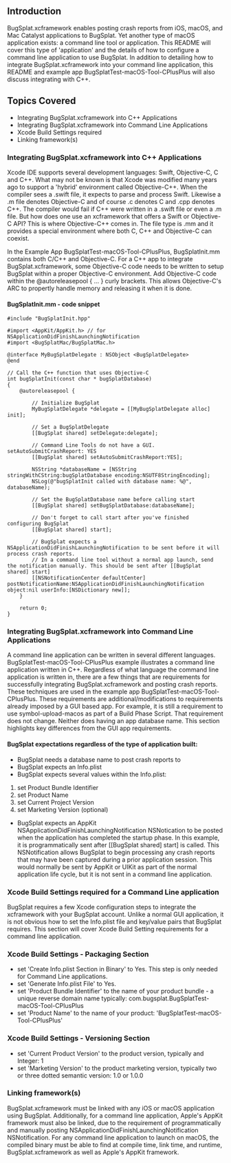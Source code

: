 ## Introduction 

BugSplat.xcframework enables posting crash reports from iOS, macOS, and Mac Catalyst applications to BugSplat. Yet another type of macOS application exists: a command line tool or application. This README will cover this type of 'application' and the details of how to configure a command line application to use BugSplat. In addition to detailing how to integrate BugSplat.xcframework into your command line application, this README and example app BugSplatTest-macOS-Tool-CPlusPlus will also discuss integrating with C++.

## Topics Covered

+ Integrating BugSplat.xcframework into C++ Applications
+ Integrating BugSplat.xcframework into Command Line Applications
+ Xcode Build Settings required
+ Linking framework(s)


### Integrating BugSplat.xcframework into C++ Applications

Xcode IDE supports several development languages: Swift, Objective-C, C and C++. What may not be known is that Xcode was modified many years ago to support a 'hybrid' environment called Objective-C++. When the compiler sees a .swift file, it expects to parse and process Swift. Likewise a .m file denotes Objective-C and of course .c denotes C and .cpp denotes C++. The compiler would fail if C++ were written in a .swift file or even a .m file. But how does one use an xcframework that offers a Swift or Objective-C API? This is where Objective-C++ comes in. The file type is .mm and it provides a special environment where both C, C++ and Objective-C can coexist. 

In the Example App BugSplatTest-macOS-Tool-CPlusPlus, BugSplatInit.mm contains both C/C++ and Objective-C. For a C++ app to integrate BugSplat.xcframework, some Objective-C code needs to be written to setup BugSplat within a proper Objective-C environment. Add Objective-C code within the @autoreleasepool { ... } curly brackets. This allows Objective-C's ARC to propertly handle memory and releasing it when it is done.

#### BugSplatInit.mm - code snippet

```objc
#include "BugSplatInit.hpp"

#import <AppKit/AppKit.h> // for NSApplicationDidFinishLaunchingNotification
#import <BugSplatMac/BugSplatMac.h>

@interface MyBugSplatDelegate : NSObject <BugSplatDelegate>
@end

// Call the C++ function that uses Objective-C
int bugSplatInit(const char * bugSplatDatabase)
{
    @autoreleasepool {

        // Initialize BugSplat
        MyBugSplatDelegate *delegate = [[MyBugSplatDelegate alloc] init];

        // Set a BugSplatDelegate
        [[BugSplat shared] setDelegate:delegate];

        // Command Line Tools do not have a GUI. setAutoSubmitCrashReport: YES
        [[BugSplat shared] setAutoSubmitCrashReport:YES];

        NSString *databaseName = [NSString stringWithCString:bugSplatDatabase encoding:NSUTF8StringEncoding];
        NSLog(@"bugSplatInit called with database name: %@", databaseName);

        // Set the BugSplatDatabase name before calling start
        [[BugSplat shared] setBugSplatDatabase:databaseName];

        // Don't forget to call start after you've finished configuring BugSplat
        [[BugSplat shared] start];

        // BugSplat expects a NSApplicationDidFinishLaunchingNotification to be sent before it will process crash reports.
        // In a command line tool without a normal app launch, send the notification manually. This should be sent after [[BugSplat shared] start]
        [[NSNotificationCenter defaultCenter] postNotificationName:NSApplicationDidFinishLaunchingNotification object:nil userInfo:[NSDictionary new]];
    }

    return 0;
}

```

### Integrating BugSplat.xcframework into Command Line Applications

A command line application can be written in several different languages. BugSplatTest-macOS-Tool-CPlusPlus example illustrates a command line application written in C++. Regardless of what language the command line application is written in, there are a few things that are requirements for successfully integrating BugSplat.xcframework and posting crash reports. These techniques are used in the example app BugSplatTest-macOS-Tool-CPlusPlus. These requirements are additional/modifications to requirements already imposed by a GUI based app. For example, it is still a requirement to use symbol-upload-macos as part of a Build Phase Script. That requirement does not change. Neither does having an app database name. This section highlights key differences from the GUI app requirements.

#### BugSplat expectations regardless of the type of application built:
+ BugSplat needs a database name to post crash reports to
+ BugSplat expects an Info.plist
+ BugSplat expects several values within the Info.plist: 
1. set Product Bundle Identifier
2. set Product Name
3. set Current Project Version
4. set Marketing Version (optional)

+ BugSplat expects an AppKit NSApplicationDidFinishLaunchingNotification NSNotication to be posted when the application has completed the startup phase. In this example, it is programmatically sent after [[BugSplat shared] start] is called. This NSNotification allows BugSplat to begin processing any crash reports that may have been captured during a prior application session. This would normally be sent by AppKit or UIKit as part of the normal application life cycle, but it is not sent in a command line application.


### Xcode Build Settings required for a Command Line application

BugSplat requires a few Xcode configuration steps to integrate the xcframework with your BugSplat account.
Unlike a normal GUI application, it is not obvious how to set the Info.plist file and key/value pairs that BugSplat requires. This section will cover Xcode Build Setting requirements for a command line application. 

### Xcode Build Settings - Packaging Section
+ set 'Create Info.plist Section in Binary' to Yes. This step is only needed for Command Line applications.
+ set 'Generate Info.plist File' to Yes.
+ set 'Product Bundle Identifier' to the name of your product bundle - a unique reverse domain name typically: com.bugsplat.BugSplatTest-macOS-Tool-CPlusPlus
+ set 'Product Name' to the name of your product: 'BugSplatTest-macOS-Tool-CPlusPlus'

### Xcode Build Settings - Versioning Section
+ set 'Current Product Version' to the product version, typically and Integer: 1
+ set 'Marketing Version' to the product marketing version, typically two or three dotted semantic version: 1.0 or 1.0.0

### Linking framework(s)
BugSplat.xcframework must be linked with any iOS or macOS application using BugSplat. Additionally, for a command line application, Apple's AppKit framework must also be linked, due to the requirement of programmatically and manually posting NSApplicationDidFinishLaunchingNotification NSNotification. For any command line application to launch on macOS, the compiled binary must be able to find at compile time, link time, and runtime, BugSplat.xcframework as well as Apple's AppKit framework. 
